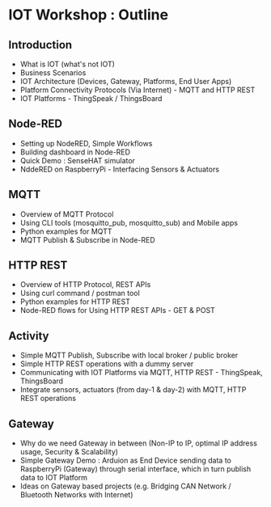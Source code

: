 # IOT Workshop : Outline

## Introduction
* What is IOT (what's not IOT)
* Business Scenarios
* IOT Architecture (Devices, Gateway, Platforms, End User Apps)
* Platform Connectivity Protocols (Via Internet) - MQTT and HTTP REST
* IOT Platforms - ThingSpeak / ThingsBoard

## Node-RED
* Setting up NodeRED, Simple Workflows
* Building dashboard in Node-RED
* Quick Demo : SenseHAT simulator
* NddeRED on RaspberryPi - Interfacing Sensors & Actuators

## MQTT
* Overview of MQTT Protocol
* Using CLI tools (mosquitto_pub, mosquitto_sub) and Mobile apps
* Python examples for MQTT
* MQTT Publish & Subscribe in Node-RED

## HTTP REST
* Overview of HTTP Protocol, REST APIs
* Using curl command / postman tool
* Python examples for HTTP REST
* Node-RED flows for Using HTTP REST APIs - GET & POST

## Activity
* Simple MQTT Publish, Subscribe with local broker / public broker
* Simple HTTP REST operations with a dummy server
* Communicating with IOT Platforms via MQTT, HTTP REST - ThingSpeak, ThingsBoard
* Integrate sensors, actuators (from day-1 & day-2) with MQTT, HTTP REST operations

## Gateway
* Why do we need Gateway in between (Non-IP to IP, optimal IP address usage, Security & Scalability)
* Simple Gateway Demo : Arduion as End Device sending data to RaspberryPi (Gateway) through serial interface, which in turn publish data to IOT Platform 
* Ideas on Gateway based projects (e.g. Bridging CAN Network / Bluetooth Networks with Internet)
